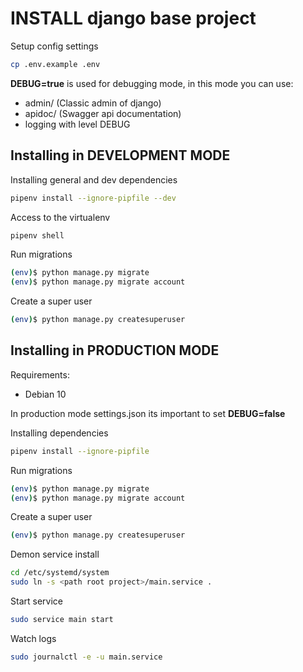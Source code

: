 # INSTALL django base project

Setup config settings
```sh
cp .env.example .env
```

__DEBUG=true__ is used for debugging mode, in this mode you can use:
- admin/ (Classic admin of django)
- apidoc/ (Swagger api documentation)
- logging with level DEBUG

## Installing in DEVELOPMENT MODE
Installing general and dev dependencies
```sh
pipenv install --ignore-pipfile --dev
```

Access to the virtualenv
```sh
pipenv shell
```

Run migrations
```sh
(env)$ python manage.py migrate
(env)$ python manage.py migrate account
```

Create a super user
```sh
(env)$ python manage.py createsuperuser
```

## Installing in PRODUCTION MODE
Requirements:
- Debian 10

In production mode settings.json its important to set __DEBUG=false__

Installing dependencies
```sh
pipenv install --ignore-pipfile
```

Run migrations
```sh
(env)$ python manage.py migrate
(env)$ python manage.py migrate account
```

Create a super user
```sh
(env)$ python manage.py createsuperuser
```

Demon service install
```sh
cd /etc/systemd/system
sudo ln -s <path root project>/main.service .
```

Start service
```sh
sudo service main start
```

Watch logs
```sh
sudo journalctl -e -u main.service
```
